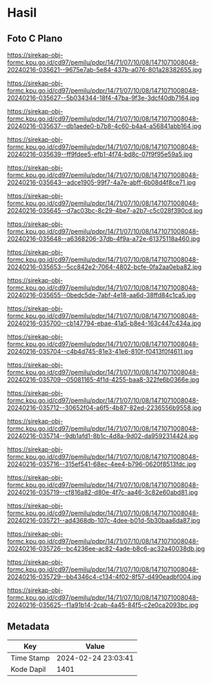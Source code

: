 # Hasil

## Foto C Plano

https://sirekap-obj-formc.kpu.go.id/cd97/pemilu/pdpr/14/71/07/10/08/1471071008048-20240216-035621--9675e7ab-5e84-437b-a076-801a28382655.jpg

https://sirekap-obj-formc.kpu.go.id/cd97/pemilu/pdpr/14/71/07/10/08/1471071008048-20240216-035627--5b034344-18f4-47ba-9f3e-3dcf40db7164.jpg

https://sirekap-obj-formc.kpu.go.id/cd97/pemilu/pdpr/14/71/07/10/08/1471071008048-20240216-035637--db1aede0-b7b8-4c60-b4a4-a56841abb164.jpg

https://sirekap-obj-formc.kpu.go.id/cd97/pemilu/pdpr/14/71/07/10/08/1471071008048-20240216-035639--ff9fdee5-efb1-4f74-bd8c-07f9f95e59a5.jpg

https://sirekap-obj-formc.kpu.go.id/cd97/pemilu/pdpr/14/71/07/10/08/1471071008048-20240216-035643--adce1905-99f7-4a7e-abff-6b08d4f8ce71.jpg

https://sirekap-obj-formc.kpu.go.id/cd97/pemilu/pdpr/14/71/07/10/08/1471071008048-20240216-035645--d7ac03bc-8c29-4be7-a2b7-c5c028f390cd.jpg

https://sirekap-obj-formc.kpu.go.id/cd97/pemilu/pdpr/14/71/07/10/08/1471071008048-20240216-035648--a6368206-37db-4f9a-a72e-61375118a460.jpg

https://sirekap-obj-formc.kpu.go.id/cd97/pemilu/pdpr/14/71/07/10/08/1471071008048-20240216-035653--5cc842e2-7064-4802-bcfe-0fa2aa0eba82.jpg

https://sirekap-obj-formc.kpu.go.id/cd97/pemilu/pdpr/14/71/07/10/08/1471071008048-20240216-035655--0bedc5de-7abf-4e18-aa6d-38ffd84c1ca5.jpg

https://sirekap-obj-formc.kpu.go.id/cd97/pemilu/pdpr/14/71/07/10/08/1471071008048-20240216-035700--cb147794-ebae-41a5-b8e4-163c447c434a.jpg

https://sirekap-obj-formc.kpu.go.id/cd97/pemilu/pdpr/14/71/07/10/08/1471071008048-20240216-035704--c4b4d745-81e3-41e6-810f-f0413f0f4611.jpg

https://sirekap-obj-formc.kpu.go.id/cd97/pemilu/pdpr/14/71/07/10/08/1471071008048-20240216-035709--05081165-4f1d-4255-baa8-322fe6b0366e.jpg

https://sirekap-obj-formc.kpu.go.id/cd97/pemilu/pdpr/14/71/07/10/08/1471071008048-20240216-035712--30652f04-a6f5-4b87-82ed-2236556b9558.jpg

https://sirekap-obj-formc.kpu.go.id/cd97/pemilu/pdpr/14/71/07/10/08/1471071008048-20240216-035714--9db1afd1-8b1c-4d8a-9d02-da9592314424.jpg

https://sirekap-obj-formc.kpu.go.id/cd97/pemilu/pdpr/14/71/07/10/08/1471071008048-20240216-035716--315ef541-68ec-4ee4-b796-0620f8513fdc.jpg

https://sirekap-obj-formc.kpu.go.id/cd97/pemilu/pdpr/14/71/07/10/08/1471071008048-20240216-035719--cf816a82-d80e-4f7c-aa46-3c82e60abd81.jpg

https://sirekap-obj-formc.kpu.go.id/cd97/pemilu/pdpr/14/71/07/10/08/1471071008048-20240216-035721--ad4368db-107c-4dee-b01d-5b30baa6da87.jpg

https://sirekap-obj-formc.kpu.go.id/cd97/pemilu/pdpr/14/71/07/10/08/1471071008048-20240216-035726--bc4236ee-ac82-4ade-b8c6-ac32a40038db.jpg

https://sirekap-obj-formc.kpu.go.id/cd97/pemilu/pdpr/14/71/07/10/08/1471071008048-20240216-035729--bb4346c4-c134-4f02-8f57-d490eadbf004.jpg

https://sirekap-obj-formc.kpu.go.id/cd97/pemilu/pdpr/14/71/07/10/08/1471071008048-20240216-035625--f1a91b14-2cab-4a45-84f5-c2e0ca2093bc.jpg


## Metadata

| Key        | Value               |
| ---------- | ------------------- |
| Time Stamp | 2024-02-24 23:03:41 |
| Kode Dapil | 1401                |



